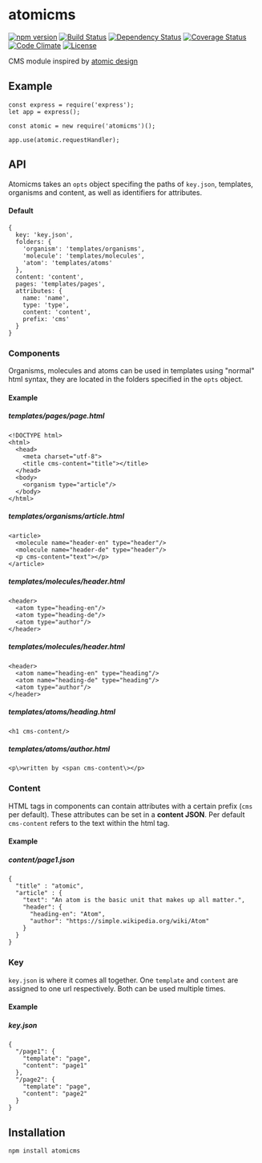 # atomicms
[![npm version](https://badge.fury.io/js/atomicms.svg)](https://badge.fury.io/js/atomicms)
[![Build Status](https://travis-ci.org/MEH-Design/atomicms.svg?branch=master)](https://travis-ci.org/MEH-Design/atomicms)
[![Dependency Status](https://david-dm.org/MEH-Design/atomicms.svg)](https://david-dm.org/MEH-Design/atomicms)
[![Coverage Status](https://coveralls.io/repos/github/MEH-Design/atomicms/badge.svg?branch=master)](https://coveralls.io/github/MEH-Design/atomicms?branch=master)
[![Code Climate](https://codeclimate.com/repos/574aba91f72f49005f005790/badges/268fb0b8734cc5e8c008/gpa.svg)](https://codeclimate.com/repos/574aba91f72f49005f005790)
[![License](http://img.shields.io/:license-mit-green.svg?style=flat)](http://opensource.org/licenses/MIT)

CMS module inspired by [atomic design](http://bradfrost.com/blog/post/atomic-web-design)

## Example
````
const express = require('express');
let app = express();

const atomic = new require('atomicms')();

app.use(atomic.requestHandler);
````

## API
Atomicms takes an `opts` object specifing the paths of `key.json`, templates, organisms and content, as well as identifiers for attributes.

#### Default
````
{
  key: 'key.json',
  folders: {
    'organism': 'templates/organisms',
    'molecule': 'templates/molecules',
    'atom': 'templates/atoms'
  },
  content: 'content',
  pages: 'templates/pages',
  attributes: {
    name: 'name',
    type: 'type',
    content: 'content',
    prefix: 'cms'
  }
}
````

### Components
Organisms, molecules and atoms can be used in templates using "normal" html syntax, they are located in the folders specified in the `opts` object.

#### Example
##### templates/pages/page.html
````
<!DOCTYPE html>
<html>
  <head>
    <meta charset="utf-8">
    <title cms-content="title"></title>
  </head>
  <body>
    <organism type="article"/>
  </body>
</html>
````
##### templates/organisms/article.html
````
<article>
  <molecule name="header-en" type="header"/>
  <molecule name="header-de" type="header"/>
  <p cms-content="text"></p>
</article>
````
##### templates/molecules/header.html
````
<header>
  <atom type="heading-en"/>
  <atom type="heading-de"/>
  <atom type="author"/>
</header>
````
##### templates/molecules/header.html
````
<header>
  <atom name="heading-en" type="heading"/>
  <atom name="heading-de" type="heading"/>
  <atom type="author"/>
</header>
````
##### templates/atoms/heading.html
````
<h1 cms-content/>
````
##### templates/atoms/author.html
````
<p\>written by <span cms-content\></p>
````

### Content
HTML tags in components can contain attributes with a certain prefix (`cms` per default). These attributes can be set in a **content JSON**. Per default `cms-content` refers to the text within the html tag.
#### Example
##### content/page1.json
````
{
  "title" : "atomic",
  "article" : {
    "text": "An atom is the basic unit that makes up all matter.",
    "header": {
      "heading-en": "Atom",
      "author": "https://simple.wikipedia.org/wiki/Atom"
    }
  }
}
````

### Key
`key.json` is where it comes all together. One `template` and `content` are assigned to one url respectively. Both can be used multiple times.
#### Example
##### key.json
````
{
  "/page1": {
    "template": "page",
    "content": "page1"
  },
  "/page2": {
    "template": "page",
    "content": "page2"
  }
}
````

## Installation
````
npm install atomicms
````
